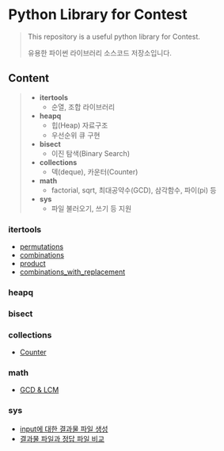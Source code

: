 # Python Library for Contest

> This repository is a useful python library for Contest.
>
> 유용한 파이썬 라이브러리 소스코드 저장소입니다.



## Content

> - **itertools**
>   - 순열, 조합 라이브러리
> - **heapq**
>   - 힙(Heap) 자료구조
>   - 우선순위 큐 구현
> - **bisect**
>   - 이진 탐색(Binary Search)
> - **collections**
>   - 덱(deque), 카운터(Counter)
> - **math**
>   - factorial, sqrt, 최대공약수(GCD), 삼각함수, 파이(pi) 등
> - **sys**
>   - 파일 불러오기, 쓰기 등 지원



### itertools
- [permutations](permutations_example.py)
- [combinations](combinations_example.py)
- [product](product_example.py)
- [combinations_with_replacement](combinations_with_replacement_example.py)

### heapq

### bisect

### collections
- [Counter](Counter_example.py)

### math
- [GCD & LCM](gcd_lcm.py)

### sys
- [input에 대한 결과물 파일 생성](stdin_stdout.py)
- [결과물 파일과 정답 파일 비교](compare_file.py)